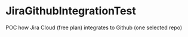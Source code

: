 # JiraGithubIntegrationTest
POC how Jira Cloud (free plan) integrates to Github (one selected repo)

